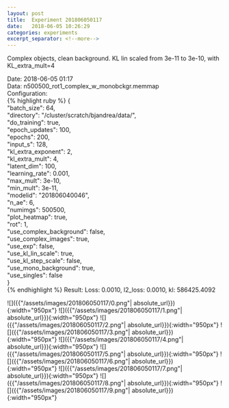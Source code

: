 ```yaml
---
layout: post
title:  Experiment 201806050117
date:   2018-06-05 10:26:29
categories: experiments
excerpt_separator: <!--more-->
---
```

Complex objects, clean background. KL lin scaled from 3e-11 to 3e-10, with KL_extra_mult=4  

 <!--more-->
Date: 2018-06-05 01:17  
Data: n500500_rot1_complex_w_monobckgr.memmap  
Configuration:   
{% highlight ruby %}
{  
    "batch_size": 64,   
    "directory": "/cluster/scratch/bjandrea/data/",   
    "do_training": true,   
    "epoch_updates": 100,   
    "epochs": 200,   
    "input_s": 128,   
    "kl_extra_exponent": 2,   
    "kl_extra_mult": 4,   
    "latent_dim": 100,   
    "learning_rate": 0.001,   
    "max_mult": 3e-10,   
    "min_mult": 3e-11,   
    "modelid": "201806040046",   
    "n_ae": 6,   
    "numimgs": 500500,   
    "plot_heatmap": true,   
    "rot": 1,   
    "use_complex_background": false,   
    "use_complex_images": true,   
    "use_exp": false,   
    "use_kl_lin_scale": true,   
    "use_kl_step_scale": false,   
    "use_mono_background": true,   
    "use_singles": false  
}  
{% endhighlight %}
Result: Loss: 0.0010, l2_loss: 0.0010, kl: 586425.4092  

![]({{"/assets/images/201806050117/0.png"| absolute_url}}){:width="950px"}
![]({{"/assets/images/201806050117/1.png"| absolute_url}}){:width="950px"}
![]({{"/assets/images/201806050117/2.png"| absolute_url}}){:width="950px"}
![]({{"/assets/images/201806050117/3.png"| absolute_url}}){:width="950px"}
![]({{"/assets/images/201806050117/4.png"| absolute_url}}){:width="950px"}
![]({{"/assets/images/201806050117/5.png"| absolute_url}}){:width="950px"}
![]({{"/assets/images/201806050117/6.png"| absolute_url}}){:width="950px"}
![]({{"/assets/images/201806050117/7.png"| absolute_url}}){:width="950px"}
![]({{"/assets/images/201806050117/8.png"| absolute_url}}){:width="950px"}
![]({{"/assets/images/201806050117/9.png"| absolute_url}}){:width="950px"}
